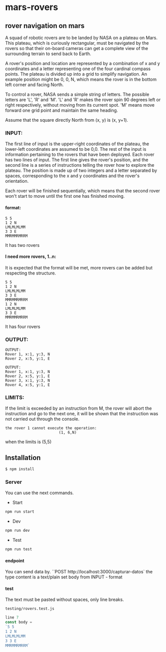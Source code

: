 # mars-rovers

## rover navigation on mars

A squad of robotic rovers are to be landed by NASA on a plateau on Mars. This plateau,
which is curiously rectangular, must be navigated by the rovers so that their on-board
cameras can get a complete view of the surrounding terrain to send back to Earth.

A rover's position and location are represented by a combination of x and y coordinates
and a letter representing one of the four cardinal compass points. The plateau is divided
up into a grid to simplify navigation. An example position might be 0, 0, N, which
means the rover is in the bottom left corner and facing North.

To control a rover, NASA sends a simple string of letters. The possible letters are 'L', 'R'
and 'M'. 'L' and 'R' makes the rover spin 90 degrees left or right respectively, without
moving from its current spot. 'M' means move forward one grid point and maintain the
same heading.

Assume that the square directly North from (x, y) is (x, y+1).

### INPUT:

The first line of input is the upper-right coordinates of the plateau, the lower-left
coordinates are assumed to be 0,0.
The rest of the input is information pertaining to the rovers that have been deployed.
Each rover has two lines of input. The first line gives the rover's position, and the
second line is a series of instructions telling the rover how to explore the plateau.
The position is made up of two integers and a letter separated by spaces,
corresponding to the x and y coordinates and the rover's orientation.

Each rover will be finished sequentially, which means that the second rover won't start
to move until the first one has finished moving.

#### format:

```
5 5
1 2 N
LMLMLMLMM
3 3 E
MMRMMRMRRM
```

It has two rovers

#### I need more rovers, 1..n:

It is expected that the format will be met, more rovers can be added but respecting the structure.

```
5 5
1 2 N
LMLMLMLMM
3 3 E
MMRMMRMRRM
1 2 N
LMLMLMLMM
3 3 E
MMRMMRMRRM
```

It has four rovers

### OUTPUT:

```
OUTPUT:
Rover 1, x:1, y:3, N
Rover 2, x:5, y:1, E
```

```
OUTPUT:
Rover 1, x:1, y:3, N
Rover 2, x:5, y:1, E
Rover 3, x:1, y:3, N
Rover 4, x:5, y:1, E
```

### LIMITS:

If the limit is exceeded by an instruction from M, the rover will abort the instruction and go to the next one, it will be shown that the instruction was not carried out through the console.

```
the rover 1 cannot execute the operation:
                        (1, 6,N)
```

when the limits is (5,5)

## Installation

```sh
$ npm install
```

### Server

You can use the next commands.

- Start

```sh
npm run start
```

- Dev

```sh
npm run dev
```

- Test

```sh
npm run test
```

#### endpoint

You can send data by.
``POST
    http://localhost:3000/capturar-datos`
the type content is a text/plain
set body from INPUT - format

#### test

The text must be pasted without spaces, only line breaks.

```
testing/rovers.test.js
```

```js
line 7
const body =
`5 5
1 2 N
LMLMLMLMM
3 3 E
MMRMMRMRRM`
```
